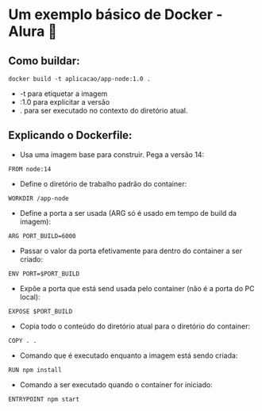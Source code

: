 # Um exemplo básico de Docker - Alura 🐋 

## Como buildar:

```
docker build -t aplicacao/app-node:1.0 .
```
* -t para etiquetar a imagem
* :1.0 para explicitar a versão
* . para ser executado no contexto do diretório atual.

## Explicando o Dockerfile:

* Usa uma imagem base para construir. Pega a versão 14:
````
FROM node:14 
````
* Define o diretório de trabalho padrão do container:
````
WORKDIR /app-node
````

* Define a porta a ser usada (ARG só é usado em tempo de build da imagem):
````
ARG PORT_BUILD=6000
````

* Passar o valor da porta efetivamente para dentro do container a ser criado:
````
ENV PORT=$PORT_BUILD
````

* Expõe a porta que está send usada pelo container (não é a porta do PC local):
````
EXPOSE $PORT_BUILD
````

* Copia todo o conteúdo do diretório atual para o diretório do container:
```
COPY . .
```

* Comando que é executado enquanto a imagem está sendo criada:
```
RUN npm install
```

* Comando a ser executado quando o container for iniciado:
```
ENTRYPOINT npm start
```